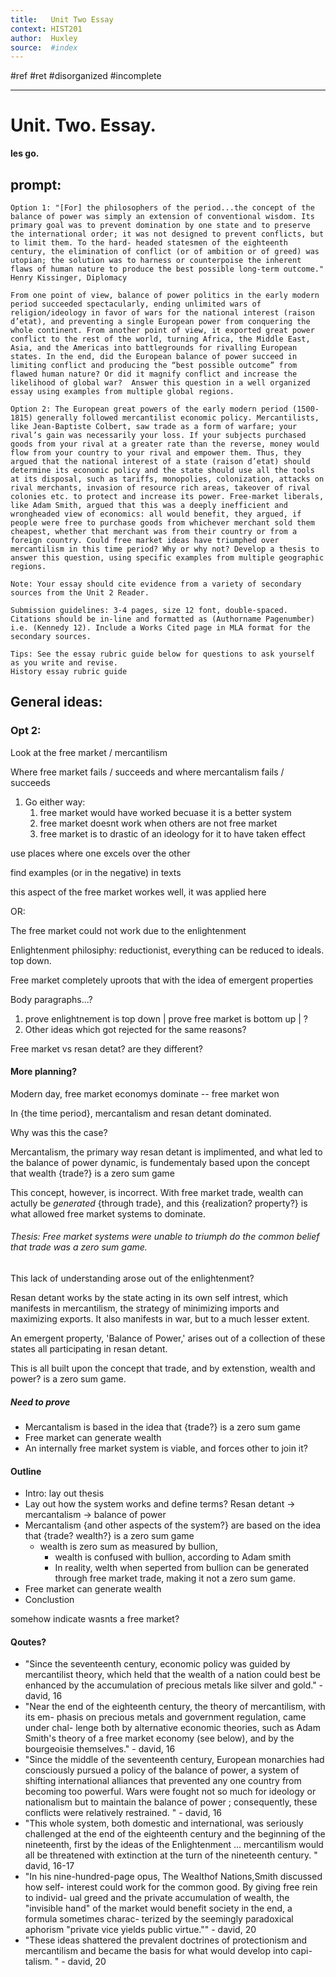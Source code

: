 ```yaml
---
title:   Unit Two Essay 
context: HIST201
author:  Huxley
source:  #index
---
```


#ref #ret #disorganized #incomplete

---





# Unit. Two. Essay. 
**les go.**



## prompt: 

```
Option 1: "[For] the philosophers of the period...the concept of the balance of power was simply an extension of conventional wisdom. Its primary goal was to prevent domination by one state and to preserve the international order; it was not designed to prevent conflicts, but to limit them. To the hard- headed statesmen of the eighteenth century, the elimination of conflict (or of ambition or of greed) was utopian; the solution was to harness or counterpoise the inherent flaws of human nature to produce the best possible long-term outcome." 
Henry Kissinger, Diplomacy 

From one point of view, balance of power politics in the early modern period succeeded spectacularly, ending unlimited wars of religion/ideology in favor of wars for the national interest (raison d’etat), and preventing a single European power from conquering the whole continent. From another point of view, it exported great power conflict to the rest of the world, turning Africa, the Middle East, Asia, and the Americas into battlegrounds for rivalling European states. In the end, did the European balance of power succeed in limiting conflict and producing the “best possible outcome” from flawed human nature? Or did it magnify conflict and increase the likelihood of global war?  Answer this question in a well organized essay using examples from multiple global regions.

Option 2: The European great powers of the early modern period (1500-1815) generally followed mercantilist economic policy. Mercantilists, like Jean-Baptiste Colbert, saw trade as a form of warfare; your rival’s gain was necessarily your loss. If your subjects purchased goods from your rival at a greater rate than the reverse, money would flow from your country to your rival and empower them. Thus, they argued that the national interest of a state (raison d’etat) should determine its economic policy and the state should use all the tools at its disposal, such as tariffs, monopolies, colonization, attacks on rival merchants, invasion of resource rich areas, takeover of rival colonies etc. to protect and increase its power. Free-market liberals, like Adam Smith, argued that this was a deeply inefficient and wrongheaded view of economics: all would benefit, they argued, if people were free to purchase goods from whichever merchant sold them cheapest, whether that merchant was from their country or from a foreign country. Could free market ideas have triumphed over mercantilism in this time period? Why or why not? Develop a thesis to answer this question, using specific examples from multiple geographic regions.

Note: Your essay should cite evidence from a variety of secondary sources from the Unit 2 Reader. 

Submission guidelines: 3-4 pages, size 12 font, double-spaced. Citations should be in-line and formatted as (Authorname Pagenumber) i.e. (Kennedy 12). Include a Works Cited page in MLA format for the secondary sources. 

Tips: See the essay rubric guide below for questions to ask yourself as you write and revise. 
History essay rubric guide
```








## General ideas:


### Opt 2: 

Look at the free market / mercantilism 

Where free market fails / succeeds and where mercantalism fails / succeeds

1. Go either way:
	1. free market would have worked becuase it is a better system 
	2. free market doesnt work when others are not free market 
	3. free market is to drastic of an ideology for it to have taken effect 



use places where one excels over the other 

find examples (or in the negative) in texts 

this aspect of the free market workes well, it was applied here


OR: 

The free market could not work due to the enlightenment 

Enlightenment philosiphy: reductionist, everything can be reduced to ideals. top down. 

Free market completely uproots that with the idea of emergent properties 

Body paragraphs...? 

1. prove enlightnement is top down | prove free market is bottom up | ? 
2. Other ideas which got rejected for the same reasons? 




Free market vs resan detat? are they different? 



#### More planning? 



Modern day, free market economys dominate -- free market won 

In {the time period}, mercantalism and resan detant dominated. 

Why was this the case? 

Mercantalism, the primary way resan detant is implimented, and what led to the balance of power dynamic, is fundementaly based upon the concept that wealth {trade?} is a zero sum game

This concept, however, is incorrect. With free market trade, wealth can actully be *generated* {through trade}, and this {realization? property?} is what allowed free market systems to dominate. 

###### Thesis: Free market systems were unable to triumph do the common belief that trade was a zero sum game. 

This lack of understanding arose out of the enlightenment? 


Resan detant works by the state acting in its own self intrest, which manifests in mercantilism, the strategy of minimizing imports and maximizing exports. It also manifests in war, but to a much lesser extent. 

An emergent property, 'Balance of Power,' arises out of a collection of these states all participating in resan detant.


This is all built upon the concept that trade, and by extenstion, wealth and power? is a zero sum game. 



##### Need to prove

- Mercantalism is based in the idea that {trade?} is a zero sum game 
- Free market can generate wealth 
- An internally free market system is viable, and forces other to join it? 


#### Outline

- Intro: lay out thesis
- Lay out how the system works and define terms? Resan detant -> mercantalism -> balance of power
- Mercantalism {and other aspects of the system?} are based on the idea that {trade? wealth?} is a zero sum game 
	- wealth is zero sum as measured by bullion, 
		- wealth is confused with bullion, according to Adam smith 
		- In reality, welth when seperted from bullion can be generated through free market trade, making it not a zero sum game. 
- Free market can generate wealth 
- Conclustion 

somehow indicate wasnts a free market? 

#### Qoutes? 

- "Since the seventeenth century, economic policy was guided by mercantilist theory, which held that the wealth of a nation could best be enhanced by the accumulation of precious metals like silver and gold." - david, 16 
- "Near the end of the eighteenth century, the theory of mercantilism, with its em- phasis on precious metals and government regulation, came under chal- lenge both by alternative economic theories, such as Adam Smith's theory of a free market economy (see below), and by the bourgeoisie themselves." - david, 16
- "Since the middle of the seventeenth century, European monarchies had consciously pursued a policy of the balance of power, a system of shifting international alliances that prevented any one country from becoming too powerful. Wars were fought not so much for ideology or nationalism but to maintain the balance of power ; consequently, these conflicts were relatively restrained. " - david, 16
- "This whole system, both domestic and international, was seriously challenged at the end of the eighteenth century and the beginning of the
nineteenth, first by the ideas of the Enlightenment ... mercantilism would all be threatened with extinction at the turn of the nineteenth century. " david, 16-17
- "In his nine-hundred-page opus, The Wealthof Nations,Smith discussed how self- interest could work for the common good. By giving free rein to individ- ual greed and the private accumulation of wealth, the "invisible hand" of
the market would benefit society in the end, a formula sometimes charac- terized by the seemingly paradoxical aphorism "private vice yields public virtue."" - david, 20
- "These ideas shattered the prevalent doctrines of protectionism and mercantilism and became the basis for what would develop into capi- talism. " - david, 20 







































